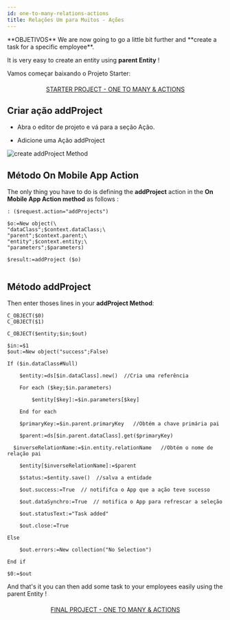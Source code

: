 ```yaml
---
id: one-to-many-relations-actions
title: Relações Um para Muitos - Ações
---
```


<div markdown="1" class = "objectives">
**OBJETIVOS**
We are now going to go a little bit further and **create a task for a specific employee**.
</div>

It is very easy to create an entity using **parent Entity** !

Vamos começar baixando o Projeto Starter:

<div markdown="1" style="text-align: center; margin-top: 20px; margin-bottom: 20px">
<a class="button"
href="https://github.com/4d-for-ios/tutorial-RelationsActions/archive/6c649733f5efd3c799e4e04c05a85e17eeadf7f0.zip">STARTER PROJECT - ONE TO MANY & ACTIONS</a>
</div>

## Criar ação addProject

* Abra o editor de projeto e vá para a seção Ação.

* Adicione uma Ação addProject

![create addProject Method](assets/en/relations/create-addProject-Method-4D-for-iOS-relation-parent-ID.png)


## Método On Mobile App Action

The only thing you have to do is defining the **addProject** action in the **On Mobile App Action method** as follows :

```4d
: ($request.action="addProjects")

$o:=New object(\
"dataClass";$context.dataClass;\
"parent";$context.parent;\
"entity";$context.entity;\
"parameters";$parameters)

$result:=addProject ($o)


```

## Método addProject


Then enter thoses lines in your **addProject Method**:

```4d
C_OBJECT($0)
C_OBJECT($1)

C_OBJECT($entity;$in;$out)

$in:=$1
$out:=New object("success";False)

If ($in.dataClass#Null)

    $entity:=ds[$in.dataClass].new()  //Cria uma referência

    For each ($key;$in.parameters)

        $entity[$key]:=$in.parameters[$key]

    End for each 

    $primaryKey:=$in.parent.primaryKey   //Obtém a chave primária pai

    $parent:=ds[$in.parent.dataClass].get($primaryKey)

  $inverseRelationName:=$in.entity.relationName   //Obtém o nome de relação pai

    $entity[$inverseRelationName]:=$parent

    $status:=$entity.save()  //salva a entidade

    $out.success:=True  // notififca o App que a ação teve sucesso

    $out.dataSynchro:=True  // notifica o App para refrescar a seleção

    $out.statusText:="Task added"

    $out.close:=True

Else 

    $out.errors:=New collection("No Selection")

End if 

$0:=$out

```

And that's it you can then add some task to your employees easily using the parent Entity !

<div markdown="1" style="text-align: center; margin-top: 20px; margin-bottom: 20px">
<a class="button"
href="https://github.com/4d-for-ios/tutorial-RelationsActions/releases/latest/download/tutorial-RelationsActions.zip">FINAL PROJECT - ONE TO MANY & ACTIONS</a>
</div>
